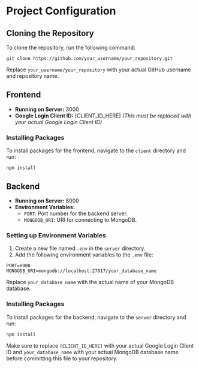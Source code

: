 
# Project Configuration

## Cloning the Repository

To clone the repository, run the following command:

```
git clone https://github.com/your_username/your_repository.git
```

Replace `your_username/your_repository` with your actual GitHub username and repository name.

## Frontend

- **Running on Server:** 3000
- **Google Login Client ID:** [CLIENT_ID_HERE] *(This must be replaced with your actual Google Login Client ID)*

### Installing Packages

To install packages for the frontend, navigate to the `client` directory and run:

```
npm install
```

## Backend

- **Running on Server:** 8000
- **Environment Variables:**
    - `PORT`: Port number for the backend server.
    - `MONGODB_URI`: URI for connecting to MongoDB.

### Setting up Environment Variables

1. Create a new file named `.env` in the `server` directory.
2. Add the following environment variables to the `.env` file:

```
PORT=8000
MONGODB_URI=mongodb://localhost:27017/your_database_name
```

Replace `your_database_name` with the actual name of your MongoDB database.

### Installing Packages

To install packages for the backend, navigate to the `server` directory and run:

```
npm install
```

Make sure to replace `[CLIENT_ID_HERE]` with your actual Google Login Client ID and `your_database_name` with your actual MongoDB database name before committing this file to your repository.
